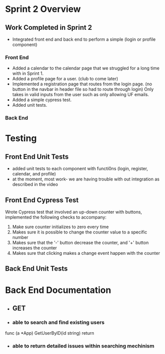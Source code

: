 # Sprint 2 Overview
## Work Completed in Sprint 2
- Integrated front end and back end to perform a simple (login or profile component)
### Front End
- Added a calendar to the calendar page that we struggled for a long time with in Sprint 1.
- Added a profile page for a user. (club to come later)
- Implemented a registration page that routes from the login page. (no button in the navbar in header file so had to route through login) Only takes in valid inputs from the user such as only allowing UF emails.
- Added a simple cypress test.
- Added unit tests.

### Back End

# Testing

## Front End Unit Tests
- added unit tests to each component with functi0ns (login, register, calendar, and profile)
- at the moment, most work- we are having trouble with out integration as described in the video


## Front End Cypress Test
Wrote Cypress test that involved an up-down counter with buttons, implemented the following checks to accompany:
1. Make sure counter initializes to zero every time
2. Makes sure it is possible to change the counter value to a specific number
3. Makes sure that the '-' button decrease the counter, and '+' button increases the counter
4. Makes sure that clicking makes a change event happen with the counter

## Back End Unit Tests

# Back End Documentation
- ## GET
- ### able to search and find existing users
func (a *App) GetUserByID(id string) return
- ### able to return detailed issues within searching mechinism
